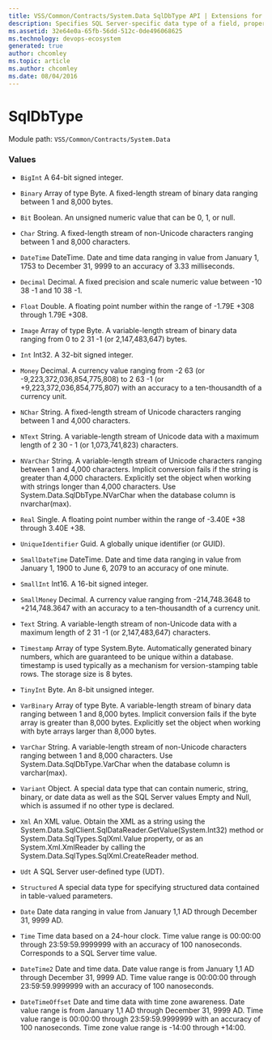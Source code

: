 ```yaml
---
title: VSS/Common/Contracts/System.Data SqlDbType API | Extensions for Azure DevOps Services
description: Specifies SQL Server-specific data type of a field, property, for use in a System.Data.SqlClient.SqlParameter.
ms.assetid: 32e64e0a-65fb-56dd-512c-0de496068625
ms.technology: devops-ecosystem
generated: true
author: chcomley
ms.topic: article
ms.author: chcomley
ms.date: 08/04/2016
---
```


# SqlDbType

Module path: `VSS/Common/Contracts/System.Data`

### Values

* `BigInt` A 64-bit signed integer.

* `Binary` Array of type Byte. A fixed-length stream of binary data ranging between 1 and 8,000 bytes.

* `Bit` Boolean. An unsigned numeric value that can be 0, 1, or null.

* `Char` String. A fixed-length stream of non-Unicode characters ranging between 1 and 8,000 characters.

* `DateTime` DateTime. Date and time data ranging in value from January 1, 1753 to December 31, 9999 to an accuracy of 3.33 milliseconds.

* `Decimal` Decimal. A fixed precision and scale numeric value between -10 38 -1 and 10 38 -1.

* `Float` Double. A floating point number within the range of -1.79E +308 through 1.79E +308.

* `Image` Array of type Byte. A variable-length stream of binary data ranging from 0 to 2 31 -1 (or 2,147,483,647) bytes.

* `Int` Int32. A 32-bit signed integer.

* `Money` Decimal. A currency value ranging from -2 63 (or -9,223,372,036,854,775,808) to 2 63 -1 (or +9,223,372,036,854,775,807) with an accuracy to a ten-thousandth of a currency unit.

* `NChar` String. A fixed-length stream of Unicode characters ranging between 1 and 4,000 characters.

* `NText` String. A variable-length stream of Unicode data with a maximum length of 2 30 - 1 (or 1,073,741,823) characters.

* `NVarChar` String. A variable-length stream of Unicode characters ranging between 1 and 4,000 characters. Implicit conversion fails if the string is greater than 4,000 characters. Explicitly set the object when working with strings longer than 4,000 characters. Use System.Data.SqlDbType.NVarChar when the database column is nvarchar(max).

* `Real` Single. A floating point number within the range of -3.40E +38 through 3.40E +38.

* `UniqueIdentifier` Guid. A globally unique identifier (or GUID).

* `SmallDateTime` DateTime. Date and time data ranging in value from January 1, 1900 to June 6, 2079 to an accuracy of one minute.

* `SmallInt` Int16. A 16-bit signed integer.

* `SmallMoney` Decimal. A currency value ranging from -214,748.3648 to +214,748.3647 with an accuracy to a ten-thousandth of a currency unit.

* `Text` String. A variable-length stream of non-Unicode data with a maximum length of 2 31 -1 (or 2,147,483,647) characters.

* `Timestamp` Array of type System.Byte. Automatically generated binary numbers, which are guaranteed to be unique within a database. timestamp is used typically as a mechanism for version-stamping table rows. The storage size is 8 bytes.

* `TinyInt` Byte. An 8-bit unsigned integer.

* `VarBinary` Array of type Byte. A variable-length stream of binary data ranging between 1 and 8,000 bytes. Implicit conversion fails if the byte array is greater than 8,000 bytes. Explicitly set the object when working with byte arrays larger than 8,000 bytes.

* `VarChar` String. A variable-length stream of non-Unicode characters ranging between 1 and 8,000 characters. Use System.Data.SqlDbType.VarChar when the database column is varchar(max).

* `Variant` Object. A special data type that can contain numeric, string, binary, or date data as well as the SQL Server values Empty and Null, which is assumed if no other type is declared.

* `Xml` An XML value. Obtain the XML as a string using the System.Data.SqlClient.SqlDataReader.GetValue(System.Int32) method or System.Data.SqlTypes.SqlXml.Value property, or as an System.Xml.XmlReader by calling the System.Data.SqlTypes.SqlXml.CreateReader method.

* `Udt` A SQL Server user-defined type (UDT).

* `Structured` A special data type for specifying structured data contained in table-valued parameters.

* `Date` Date data ranging in value from January 1,1 AD through December 31, 9999 AD.

* `Time` Time data based on a 24-hour clock. Time value range is 00:00:00 through 23:59:59.9999999 with an accuracy of 100 nanoseconds. Corresponds to a SQL Server time value.

* `DateTime2` Date and time data. Date value range is from January 1,1 AD through December 31, 9999 AD. Time value range is 00:00:00 through 23:59:59.9999999 with an accuracy of 100 nanoseconds.

* `DateTimeOffset` Date and time data with time zone awareness. Date value range is from January 1,1 AD through December 31, 9999 AD. Time value range is 00:00:00 through 23:59:59.9999999 with an accuracy of 100 nanoseconds. Time zone value range is -14:00 through +14:00.

